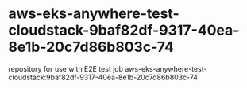 # aws-eks-anywhere-test-cloudstack-9baf82df-9317-40ea-8e1b-20c7d86b803c-74
repository for use with E2E test job aws-eks-anywhere-test-cloudstack:9baf82df-9317-40ea-8e1b-20c7d86b803c-74
